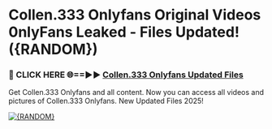 # Collen.333 Onlyfans Original Videos 0nlyFans Leaked - Files Updated! ({RANDOM})

<h3>🔴 CLICK HERE 🌐==►► <a href="https://betterlinks.top/A2PfLJ" rel="nofollow">Collen.333 Onlyfans Updated Files</a></h3>

Get Collen.333 Onlyfans and all content. Now you can access all videos and pictures of Collen.333 Onlyfans. New Updated Files 2025!

[![{RANDOM}](https://i.imgur.com/ppqm5kG.gif)](https://betterlinks.top/A2PfLJ)